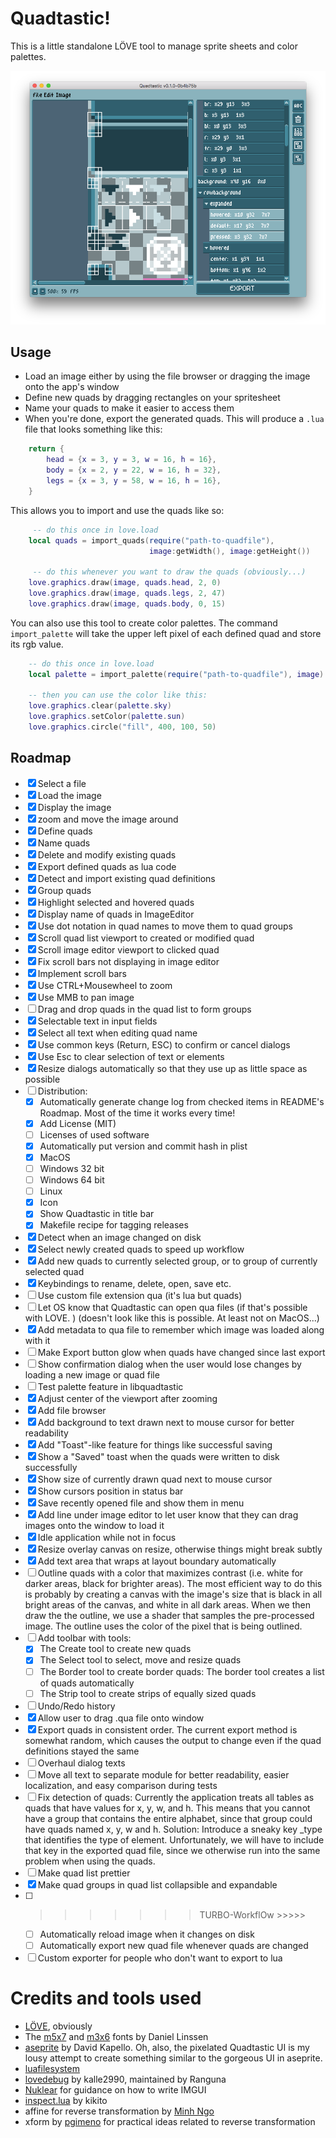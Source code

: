# Quadtastic!

This is a little standalone LÖVE tool to manage sprite sheets and color palettes.

![Screenshot of Quadtastic](screenshots/screenshot.png)


## Usage

 - Load an image either by using the file browser or dragging the image onto the
   app's window
 - Define new quads by dragging rectangles on your spritesheet
 - Name your quads to make it easier to access them
 - When you're done, export the generated quads. This will produce a `.lua` file
   that looks something like this:

```lua
	return {
		head = {x = 3, y = 3, w = 16, h = 16},
		body = {x = 2, y = 22, w = 16, h = 32},
		legs = {x = 3, y = 58, w = 16, h = 16},
	}
```

This allows you to import and use the quads like so:

```lua
	 -- do this once in love.load
	local quads = import_quads(require("path-to-quadfile"), 
							   image:getWidth(), image:getHeight())

	 -- do this whenever you want to draw the quads (obviously...)
	love.graphics.draw(image, quads.head, 2, 0)
	love.graphics.draw(image, quads.legs, 2, 47)
	love.graphics.draw(image, quads.body, 0, 15)
```

You can also use this tool to create color palettes. The command
`import_palette` will take the upper left pixel of each defined quad and store
its rgb value.

```lua
	-- do this once in love.load
	local palette = import_palette(require("path-to-quadfile"), image)

	-- then you can use the color like this:
	love.graphics.clear(palette.sky)
	love.graphics.setColor(palette.sun)
	love.graphics.circle("fill", 400, 100, 50)
```

## Roadmap

 - [x] Select a file
 - [x] Load the image
 - [x] Display the image
 - [x] zoom and move the image around
 - [x] Define quads
 - [x] Name quads
 - [x] Delete and modify existing quads
 - [x] Export defined quads as lua code
 - [x] Detect and import existing quad definitions
 - [x] Group quads
 - [x] Highlight selected and hovered quads
 - [x] Display name of quads in ImageEditor
 - [x] Use dot notation in quad names to move them to quad groups
 - [x] Scroll quad list viewport to created or modified quad
 - [x] Scroll image editor viewport to clicked quad
 - [x] Fix scroll bars not displaying in image editor
 - [x] Implement scroll bars
 - [x] Use CTRL+Mousewheel to zoom
 - [x] Use MMB to pan image
 - [ ] Drag and drop quads in the quad list to form groups
 - [x] Selectable text in input fields
 - [x] Select all text when editing quad name
 - [x] Use common keys (Return, ESC) to confirm or cancel dialogs
 - [x] Use Esc to clear selection of text or elements
 - [x] Resize dialogs automatically so that they use up as little space as possible
 - [ ] Distribution:
    - [x] Automatically generate change log from checked items
          in README's Roadmap. Most of the time it works every time!
    - [x] Add License (MIT)
    - [ ] Licenses of used software
    - [x] Automatically put version and commit hash in plist
    - [x] MacOS
    - [ ] Windows 32 bit
    - [ ] Windows 64 bit
    - [ ] Linux
    - [x] Icon
    - [x] Show Quadtastic in title bar
    - [x] Makefile recipe for tagging releases
 - [x] Detect when an image changed on disk
 - [x] Select newly created quads to speed up workflow
 - [x] Add new quads to currently selected group, or to group of currently
       selected quad
 - [x] Keybindings to rename, delete, open, save etc.
 - [ ] Use custom file extension qua (it's lua but quads)
 - [ ] Let OS know that Quadtastic can open qua files (if that's possible with
       LOVE. <insert cheesy joke that there are no limits to what love can do>)
       (doesn't look like this is possible. At least not on MacOS...)
 - [x] Add metadata to qua file to remember which image was loaded along with it
 - [ ] Make Export button glow when quads have changed since last export
 - [ ] Show confirmation dialog when the user would lose changes by loading a
       new image or quad file
 - [ ] Test palette feature in libquadtastic
 - [x] Adjust center of the viewport after zooming
 - [x] Add file browser
 - [x] Add background to text drawn next to mouse cursor for better readability
 - [x] Add "Toast"-like feature for things like successful saving
 - [x] Show a "Saved" toast when the quads were written to disk successfully
 - [x] Show size of currently drawn quad next to mouse cursor
 - [x] Show cursors position in status bar
 - [x] Save recently opened file and show them in menu
 - [x] Add line under image editor to let user know that they can drag images
       onto the window to load it
 - [x] Idle application while not in focus
 - [x] Resize overlay canvas on resize, otherwise things might break subtly
 - [x] Add text area that wraps at layout boundary automatically
 - [ ] Outline quads with a color that maximizes contrast (i.e. white for darker
       areas, black for brighter areas). The most efficient way to do this is
       probably by creating a canvas with the image's size that is black in all
       bright areas of the canvas, and white in all dark areas. When we then
       draw the the outline, we use a shader that samples the pre-processed
       image. The outline uses the color of the pixel that is being outlined.
 - [ ] Add toolbar with tools:
    - [x] The Create tool to create new quads
    - [x] The Select tool to select, move and resize quads
    - [ ] The Border tool to create border quads:
          The border tool creates a list of quads automatically 
    - [ ] The Strip tool to create strips of equally sized quads
 - [ ] Undo/Redo history
 - [x] Allow user to drag .qua file onto window
 - [x] Export quads in consistent order. The current export method is somewhat
       random, which causes the output to change even if the quad definitions
       stayed the same
 - [ ] Overhaul dialog texts
 - [ ] Move all text to separate module for better readability, easier
       localization, and easy comparison during tests
 - [ ] Fix detection of quads: Currently the application treats all tables as
       quads that have values for x, y, w, and h. This means that you cannot
       have a group that contains the entire alphabet, since that group could
       have quads named x, y, w and h. Solution: Introduce a sneaky key _type
       that identifies the type of element. Unfortunately, we will have to
       include that key in the exported quad file, since we otherwise run into
       the same problem when using the quads.
 - [ ] Make quad list prettier
 - [x] Make quad groups in quad list collapsible and expandable
 - [ ] >>>>>>> TURBO-WorkflOw >>>>>
	 - [ ] Automatically reload image when it changes on disk
	 - [ ] Automatically export new quad file whenever quads are changed
 - [ ] Custom exporter for people who don't want to export to lua

# Credits and tools used

 - [LÖVE](https://love2d.org/), obviously
 - The [m5x7](https://managore.itch.io/m5x7) and [m3x6](https://managore.itch.io/m3x6)
   fonts by Daniel Linssen
 - [aseprite](https://www.aseprite.org/) by David Kapello.
   Oh, also, the pixelated Quadtastic UI is my lousy attempt to create something
   similar to the gorgeous UI in aseprite.
 - [luafilesystem](https://github.com/keplerproject/luafilesystem)
 - [lovedebug](https://github.com/Ranguna/LOVEDEBUG) by kalle2990, maintained by Ranguna
 - [Nuklear](https://github.com/vurtun/nuklear) for guidance on how to write IMGUI
 - [inspect.lua](http://github.com/kikito/inspect.lua) by kikito
 - affine for reverse transformation by [Minh Ngo](https://github.com/markandgo/simple-transform)
 - xform by [pgimeno](https://love2d.org/forums/viewtopic.php?p=201884#p201884)
   for practical ideas related to reverse transformation
